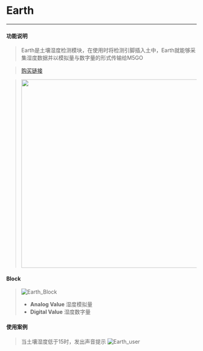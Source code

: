 # Earth
__________________________
#### 功能说明
>Earth是土壤湿度检测模块，在使用时将检测引脚插入土中，Earth就能够采集湿度数据并以模拟量与数字量的形式传输给M5GO

>[购买链接](http://flow.m5stack.com/)

><img src="/image/Units/Earth.jpg" width="500" height="500" />

#### Block
>![Earth_Block](/image/Units/Earth_Block.jpg)
>* __Analog Value__
湿度模拟量
>* __Digital Value__
湿度数字量

#### 使用案例
>当土壤湿度低于15时，发出声音提示
![Earth_user](/image/Units/Earth_user.gif)